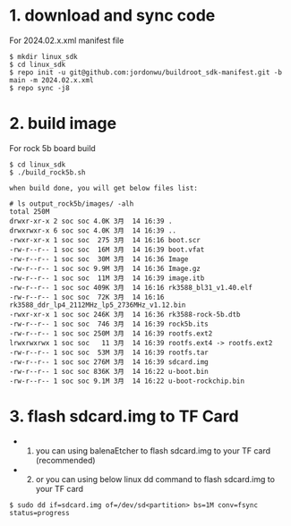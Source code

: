 # 1. download and sync code
For 2024.02.x.xml manifest file
```
$ mkdir linux_sdk
$ cd linux_sdk
$ repo init -u git@github.com:jordonwu/buildroot_sdk-manifest.git -b main -m 2024.02.x.xml
$ repo sync -j8
```

# 2. build image

For rock 5b board build

```
$ cd linux_sdk
$ ./build_rock5b.sh

when build done, you will get below files list:

# ls output_rock5b/images/ -alh
total 250M
drwxr-xr-x 2 soc soc 4.0K 3月  14 16:39 .
drwxrwxr-x 6 soc soc 4.0K 3月  14 16:39 ..
-rwxr-xr-x 1 soc soc  275 3月  14 16:16 boot.scr
-rw-r--r-- 1 soc soc  16M 3月  14 16:39 boot.vfat
-rw-r--r-- 1 soc soc  30M 3月  14 16:36 Image
-rw-r--r-- 1 soc soc 9.9M 3月  14 16:36 Image.gz
-rw-r--r-- 1 soc soc  11M 3月  14 16:39 image.itb
-rw-r--r-- 1 soc soc 409K 3月  14 16:16 rk3588_bl31_v1.40.elf
-rw-r--r-- 1 soc soc  72K 3月  14 16:16 rk3588_ddr_lp4_2112MHz_lp5_2736MHz_v1.12.bin
-rwxr-xr-x 1 soc soc 246K 3月  14 16:36 rk3588-rock-5b.dtb
-rw-r--r-- 1 soc soc  746 3月  14 16:39 rock5b.its
-rw-r--r-- 1 soc soc 250M 3月  14 16:39 rootfs.ext2
lrwxrwxrwx 1 soc soc   11 3月  14 16:39 rootfs.ext4 -> rootfs.ext2
-rw-r--r-- 1 soc soc  53M 3月  14 16:39 rootfs.tar
-rw-r--r-- 1 soc soc 276M 3月  14 16:39 sdcard.img
-rw-r--r-- 1 soc soc 836K 3月  14 16:22 u-boot.bin
-rw-r--r-- 1 soc soc 9.1M 3月  14 16:22 u-boot-rockchip.bin
```

# 3. flash sdcard.img to TF Card
* 1. you can using balenaEtcher to flash sdcard.img to your TF card (recommended)
* 2. or you can using below linux dd command to flash sdcard.img to your TF card

```
$ sudo dd if=sdcard.img of=/dev/sd<partition> bs=1M conv=fsync  status=progress
```

